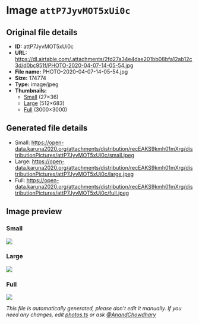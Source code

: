 # Image `attP7JyvMOT5xUi0c`

## Original file details

- **ID:** attP7JyvMOT5xUi0c
- **URL:** https://dl.airtable.com/.attachments/2fd27a34e4dae201bb08bfa12ab12c3d/d0bc951f/PHOTO-2020-04-07-14-05-54.jpg
- **File name:** PHOTO-2020-04-07-14-05-54.jpg
- **Size:** 174774
- **Type:** image/jpeg
- **Thumbnails:**
  - [Small](https://dl.airtable.com/.attachmentThumbnails/d6c47ed8ad4dc4ae089154db6044f546/1bdcac76) (27×36)
  - [Large](https://dl.airtable.com/.attachmentThumbnails/ac6e84dd2c4c1c2b1ca4cf064f001934/d2a5ebd7) (512×683)
  - [Full](https://dl.airtable.com/.attachmentThumbnails/81f16be24eb7892b25d203b5ba36234f/8e2d0366) (3000×3000)

## Generated file details

- Small: https://open-data.karuna2020.org/attachments/distribution/recEAKS9kmh01mXrg/distributionPictures/attP7JyvMOT5xUi0c/small.jpeg
- Large: https://open-data.karuna2020.org/attachments/distribution/recEAKS9kmh01mXrg/distributionPictures/attP7JyvMOT5xUi0c/large.jpeg
- Full: https://open-data.karuna2020.org/attachments/distribution/recEAKS9kmh01mXrg/distributionPictures/attP7JyvMOT5xUi0c/full.jpeg

## Image preview

### Small

![](https://open-data.karuna2020.org/attachments/distribution/recEAKS9kmh01mXrg/distributionPictures/attP7JyvMOT5xUi0c/small.jpeg)

### Large

![](https://open-data.karuna2020.org/attachments/distribution/recEAKS9kmh01mXrg/distributionPictures/attP7JyvMOT5xUi0c/large.jpeg)

### Full

![](https://open-data.karuna2020.org/attachments/distribution/recEAKS9kmh01mXrg/distributionPictures/attP7JyvMOT5xUi0c/full.jpeg)

_This file is automatically generated, please don't edit it manually. If you need any changes, edit [photos.ts](/photos.ts) or ask [@AnandChowdhary](https://github.com/AnandChowdhary)_
